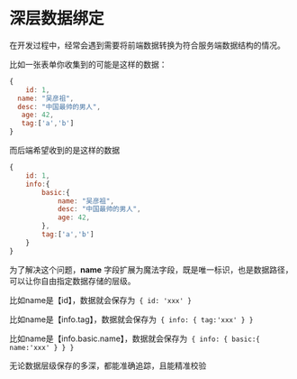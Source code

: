 # 深层数据绑定

在开发过程中，经常会遇到需要将前端数据转换为符合服务端数据结构的情况。

比如一张表单你收集到的可能是这样的数据：

```js
{
    id: 1,
  name: "吴彦祖",
  desc: "中国最帅的男人",
   age: 42,
   tag:['a','b']
}
```

而后端希望收到的是这样的数据

```js
{
    id: 1,
    info:{
        basic:{
            name: "吴彦祖",
            desc: "中国最帅的男人",
            age: 42,
        },
        tag:['a','b']
    }
}
```

为了解决这个问题，**name** 字段扩展为魔法字段，既是唯一标识，也是数据路径，可以让你自由指定数据存储的层级。

比如name是【id】，数据就会保存为` { id: 'xxx' }`

比如name是【info.tag】，数据就会保存为` { info: { tag:'xxx' } }`

比如name是【info.basic.name】，数据就会保存为` { info: { basic:{ name:'xxx' } } }`

无论数据层级保存的多深，都能准确追踪，且能精准校验
